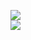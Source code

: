 [![](https://img.shields.io/badge/Made%20With-Github%20Spray-lightgrey.svg?style=for-the-badge&logo=github)](https://github.com/Annihil/github-spray#7221)  
[![](https://i.imgur.com/2DrTn0Z.gif)](https://github.com/Annihil/github-spray)